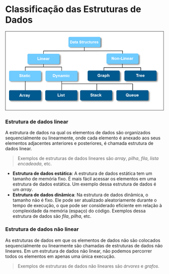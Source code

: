 # Classificação das Estruturas de Dados

![classificação das estruturas de dados](../images/data-structures-types-classification.png)

### Estrutura de dados linear

A estrutura de dados na qual os elementos de dados são organizados sequencialmente ou linearmente, onde cada elemento é anexado aos seus elementos adjacentes anteriores e posteriores, é chamada estrutura de dados linear.

> Exemplos de estruturas de dados lineares são _array_, _pilha_, _fila_, _lista encadeada_, etc.

- **Estrutura de dados estática**: A estrutura de dados estática tem um tamanho de memória fixo. É mais fácil acessar os elementos em uma estrutura de dados estática. Um exemplo dessa estrutura de dados é um _array_.
- **Estrutura de dados dinâmica**: Na estrutura de dados dinâmica, o tamanho não é fixo. Ele pode ser atualizado aleatoriamente durante o tempo de execução, o que pode ser considerado eficiente em relação à complexidade da memória (espaço) do código. Exemplos dessa estrutura de dados são _fila_, _pilha_, etc.

### Estrutura de dados não linear

As estruturas de dados em que os elementos de dados não são colocados sequencialmente ou linearmente são chamadas de estruturas de dados não lineares. Em um estrutura de dados não linear, não podemos percorrer todos os elementos em apenas uma única execução.

> Exemplos de estruturas de dados não lineares são _árvores_ e _grafos_.
